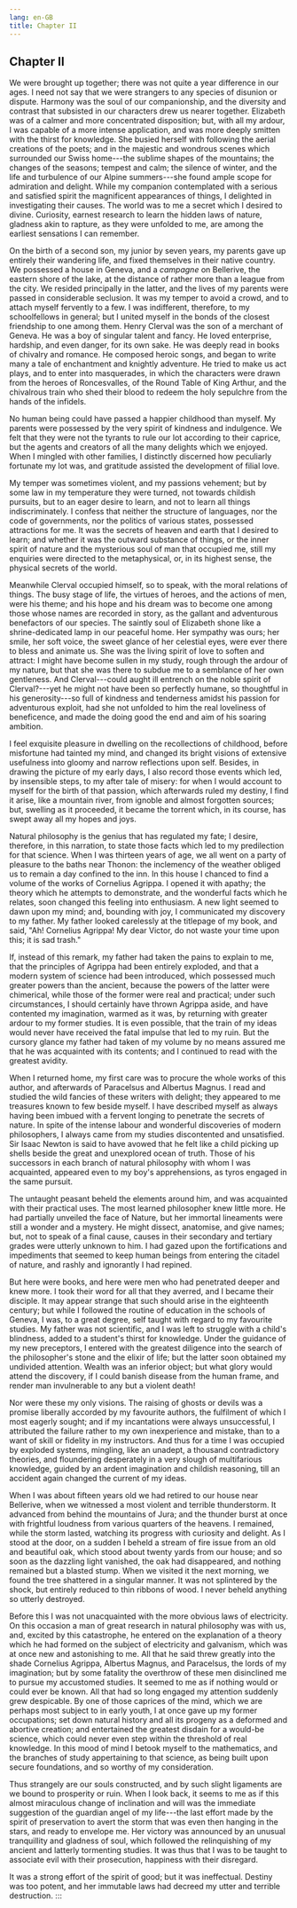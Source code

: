 ```yaml
---
lang: en-GB
title: Chapter II
---
```


## Chapter II

We were brought up together; there was not quite a year difference in
our ages. I need not say that we were strangers to any species of
disunion or dispute. Harmony was the soul of our companionship, and the
diversity and contrast that subsisted in our characters drew us nearer
together. Elizabeth was of a calmer and more concentrated disposition;
but, with all my ardour, I was capable of a more intense application,
and was more deeply smitten with the thirst for knowledge. She busied
herself with following the aerial creations of the poets; and in the
majestic and wondrous scenes which surrounded our Swiss home⁠---the
sublime shapes of the mountains; the changes of the seasons; tempest and
calm; the silence of winter, and the life and turbulence of our Alpine
summers⁠---she found ample scope for admiration and delight. While my
companion contemplated with a serious and satisfied spirit the
magnificent appearances of things, I delighted in investigating their
causes. The world was to me a secret which I desired to divine.
Curiosity, earnest research to learn the hidden laws of nature, gladness
akin to rapture, as they were unfolded to me, are among the earliest
sensations I can remember.

On the birth of a second son, my junior by seven years, my parents gave
up entirely their wandering life, and fixed themselves in their native
country. We possessed a house in Geneva, and a *campagne* on Bellerive,
the eastern shore of the lake, at the distance of rather more than a
league from the city. We resided principally in the latter, and the
lives of my parents were passed in considerable seclusion. It was my
temper to avoid a crowd, and to attach myself fervently to a few. I was
indifferent, therefore, to my schoolfellows in general; but I united
myself in the bonds of the closest friendship to one among them. Henry
Clerval was the son of a merchant of Geneva. He was a boy of singular
talent and fancy. He loved enterprise, hardship, and even danger, for
its own sake. He was deeply read in books of chivalry and romance. He
composed heroic songs, and began to write many a tale of enchantment and
knightly adventure. He tried to make us act plays, and to enter into
masquerades, in which the characters were drawn from the heroes of
Roncesvalles, of the Round Table of King Arthur, and the chivalrous
train who shed their blood to redeem the holy sepulchre from the hands
of the infidels.

No human being could have passed a happier childhood than myself. My
parents were possessed by the very spirit of kindness and indulgence. We
felt that they were not the tyrants to rule our lot according to their
caprice, but the agents and creators of all the many delights which we
enjoyed. When I mingled with other families, I distinctly discerned how
peculiarly fortunate my lot was, and gratitude assisted the development
of filial love.

My temper was sometimes violent, and my passions vehement; but by some
law in my temperature they were turned, not towards childish pursuits,
but to an eager desire to learn, and not to learn all things
indiscriminately. I confess that neither the structure of languages, nor
the code of governments, nor the politics of various states, possessed
attractions for me. It was the secrets of heaven and earth that I
desired to learn; and whether it was the outward substance of things, or
the inner spirit of nature and the mysterious soul of man that occupied
me, still my enquiries were directed to the metaphysical, or, in its
highest sense, the physical secrets of the world.

Meanwhile Clerval occupied himself, so to speak, with the moral
relations of things. The busy stage of life, the virtues of heroes, and
the actions of men, were his theme; and his hope and his dream was to
become one among those whose names are recorded in story, as the gallant
and adventurous benefactors of our species. The saintly soul of
Elizabeth shone like a shrine-dedicated lamp in our peaceful home. Her
sympathy was ours; her smile, her soft voice, the sweet glance of her
celestial eyes, were ever there to bless and animate us. She was the
living spirit of love to soften and attract: I might have become sullen
in my study, rough through the ardour of my nature, but that she was
there to subdue me to a semblance of her own gentleness. And
Clerval⁠---could aught ill entrench on the noble spirit of Clerval?⁠---yet
he might not have been so perfectly humane, so thoughtful in his
generosity⁠---so full of kindness and tenderness amidst his passion for
adventurous exploit, had she not unfolded to him the real loveliness of
beneficence, and made the doing good the end and aim of his soaring
ambition.

I feel exquisite pleasure in dwelling on the recollections of childhood,
before misfortune had tainted my mind, and changed its bright visions of
extensive usefulness into gloomy and narrow reflections upon self.
Besides, in drawing the picture of my early days, I also record those
events which led, by insensible steps, to my after tale of misery: for
when I would account to myself for the birth of that passion, which
afterwards ruled my destiny, I find it arise, like a mountain river,
from ignoble and almost forgotten sources; but, swelling as it
proceeded, it became the torrent which, in its course, has swept away
all my hopes and joys.

Natural philosophy is the genius that has regulated my fate; I desire,
therefore, in this narration, to state those facts which led to my
predilection for that science. When I was thirteen years of age, we all
went on a party of pleasure to the baths near Thonon: the inclemency of
the weather obliged us to remain a day confined to the inn. In this
house I chanced to find a volume of the works of Cornelius Agrippa. I
opened it with apathy; the theory which he attempts to demonstrate, and
the wonderful facts which he relates, soon changed this feeling into
enthusiasm. A new light seemed to dawn upon my mind; and, bounding with
joy, I communicated my discovery to my father. My father looked
carelessly at the titlepage of my book, and said, "Ah! Cornelius
Agrippa! My dear Victor, do not waste your time upon this; it is sad
trash."

If, instead of this remark, my father had taken the pains to explain to
me, that the principles of Agrippa had been entirely exploded, and that
a modern system of science had been introduced, which possessed much
greater powers than the ancient, because the powers of the latter were
chimerical, while those of the former were real and practical; under
such circumstances, I should certainly have thrown Agrippa aside, and
have contented my imagination, warmed as it was, by returning with
greater ardour to my former studies. It is even possible, that the train
of my ideas would never have received the fatal impulse that led to my
ruin. But the cursory glance my father had taken of my volume by no
means assured me that he was acquainted with its contents; and I
continued to read with the greatest avidity.

When I returned home, my first care was to procure the whole works of
this author, and afterwards of Paracelsus and Albertus Magnus. I read
and studied the wild fancies of these writers with delight; they
appeared to me treasures known to few beside myself. I have described
myself as always having been imbued with a fervent longing to penetrate
the secrets of nature. In spite of the intense labour and wonderful
discoveries of modern philosophers, I always came from my studies
discontented and unsatisfied. Sir Isaac Newton is said to have avowed
that he felt like a child picking up shells beside the great and
unexplored ocean of truth. Those of his successors in each branch of
natural philosophy with whom I was acquainted, appeared even to my boy's
apprehensions, as tyros engaged in the same pursuit.

The untaught peasant beheld the elements around him, and was acquainted
with their practical uses. The most learned philosopher knew little
more. He had partially unveiled the face of Nature, but her immortal
lineaments were still a wonder and a mystery. He might dissect,
anatomise, and give names; but, not to speak of a final cause, causes in
their secondary and tertiary grades were utterly unknown to him. I had
gazed upon the fortifications and impediments that seemed to keep human
beings from entering the citadel of nature, and rashly and ignorantly I
had repined.

But here were books, and here were men who had penetrated deeper and
knew more. I took their word for all that they averred, and I became
their disciple. It may appear strange that such should arise in the
eighteenth century; but while I followed the routine of education in the
schools of Geneva, I was, to a great degree, self taught with regard to
my favourite studies. My father was not scientific, and I was left to
struggle with a child's blindness, added to a student's thirst for
knowledge. Under the guidance of my new preceptors, I entered with the
greatest diligence into the search of the philosopher's stone and the
elixir of life; but the latter soon obtained my undivided attention.
Wealth was an inferior object; but what glory would attend the
discovery, if I could banish disease from the human frame, and render
man invulnerable to any but a violent death!

Nor were these my only visions. The raising of ghosts or devils was a
promise liberally accorded by my favourite authors, the fulfilment of
which I most eagerly sought; and if my incantations were always
unsuccessful, I attributed the failure rather to my own inexperience and
mistake, than to a want of skill or fidelity in my instructors. And thus
for a time I was occupied by exploded systems, mingling, like an
unadept, a thousand contradictory theories, and floundering desperately
in a very slough of multifarious knowledge, guided by an ardent
imagination and childish reasoning, till an accident again changed the
current of my ideas.

When I was about fifteen years old we had retired to our house near
Bellerive, when we witnessed a most violent and terrible thunderstorm.
It advanced from behind the mountains of Jura; and the thunder burst at
once with frightful loudness from various quarters of the heavens. I
remained, while the storm lasted, watching its progress with curiosity
and delight. As I stood at the door, on a sudden I beheld a stream of
fire issue from an old and beautiful oak, which stood about twenty yards
from our house; and so soon as the dazzling light vanished, the oak had
disappeared, and nothing remained but a blasted stump. When we visited
it the next morning, we found the tree shattered in a singular manner.
It was not splintered by the shock, but entirely reduced to thin ribbons
of wood. I never beheld anything so utterly destroyed.

Before this I was not unacquainted with the more obvious laws of
electricity. On this occasion a man of great research in natural
philosophy was with us, and, excited by this catastrophe, he entered on
the explanation of a theory which he had formed on the subject of
electricity and galvanism, which was at once new and astonishing to me.
All that he said threw greatly into the shade Cornelius Agrippa,
Albertus Magnus, and Paracelsus, the lords of my imagination; but by
some fatality the overthrow of these men disinclined me to pursue my
accustomed studies. It seemed to me as if nothing would or could ever be
known. All that had so long engaged my attention suddenly grew
despicable. By one of those caprices of the mind, which we are perhaps
most subject to in early youth, I at once gave up my former occupations;
set down natural history and all its progeny as a deformed and abortive
creation; and entertained the greatest disdain for a would-be science,
which could never even step within the threshold of real knowledge. In
this mood of mind I betook myself to the mathematics, and the branches
of study appertaining to that science, as being built upon secure
foundations, and so worthy of my consideration.

Thus strangely are our souls constructed, and by such slight ligaments
are we bound to prosperity or ruin. When I look back, it seems to me as
if this almost miraculous change of inclination and will was the
immediate suggestion of the guardian angel of my life⁠---the last effort
made by the spirit of preservation to avert the storm that was even then
hanging in the stars, and ready to envelope me. Her victory was
announced by an unusual tranquillity and gladness of soul, which
followed the relinquishing of my ancient and latterly tormenting
studies. It was thus that I was to be taught to associate evil with
their prosecution, happiness with their disregard.

It was a strong effort of the spirit of good; but it was ineffectual.
Destiny was too potent, and her immutable laws had decreed my utter and
terrible destruction.
:::
